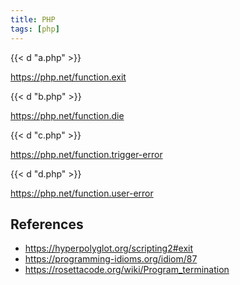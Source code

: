 ```yaml
---
title: PHP
tags: [php]
---
```


{{< d "a.php" >}}

<https://php.net/function.exit>

{{< d "b.php" >}}

<https://php.net/function.die>

{{< d "c.php" >}}

<https://php.net/function.trigger-error>

{{< d "d.php" >}}

<https://php.net/function.user-error>

## References

- <https://hyperpolyglot.org/scripting2#exit>
- <https://programming-idioms.org/idiom/87>
- <https://rosettacode.org/wiki/Program_termination>
